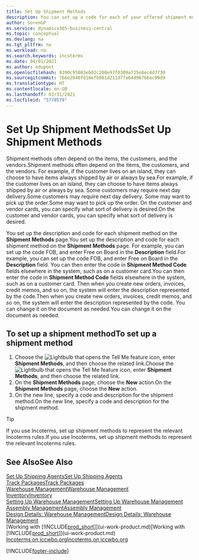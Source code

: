 ```yaml
---
title: Set Up Shipment Methods
description: You can set up a code for each of your offered shipment methods, and enter information about them.
author: SorenGP
ms.service: dynamics365-business-central
ms.topic: conceptual
ms.devlang: na
ms.tgt_pltfrm: na
ms.workload: na
ms.search.keywords: incoterms
ms.date: 04/01/2021
ms.author: edupont
ms.openlocfilehash: 8390c95083eb02c208e97f0309a725e8ec4d7730
ms.sourcegitcommit: 766e2840fd16efb901d211d7fa64d96766ac99d9
ms.translationtype: HT
ms.contentlocale: en-GB
ms.lasthandoff: 03/31/2021
ms.locfileid: "5778579"
---
```

# <a name="set-up-shipment-methods"></a><span data-ttu-id="20cff-103">Set Up Shipment Methods</span><span class="sxs-lookup"><span data-stu-id="20cff-103">Set Up Shipment Methods</span></span>

<span data-ttu-id="20cff-104">Shipment methods often depend on the items, the customers, and the vendors.</span><span class="sxs-lookup"><span data-stu-id="20cff-104">Shipment methods often depend on the items, the customers, and the vendors.</span></span> <span data-ttu-id="20cff-105">For example, if the customer lives on an island, they can choose to have items always shipped by air or always by sea.</span><span class="sxs-lookup"><span data-stu-id="20cff-105">For example, if the customer lives on an island, they can choose to have items always shipped by air or always by sea.</span></span> <span data-ttu-id="20cff-106">Some customers may require next day delivery.</span><span class="sxs-lookup"><span data-stu-id="20cff-106">Some customers may require next day delivery.</span></span> <span data-ttu-id="20cff-107">Some may want to pick up the order.</span><span class="sxs-lookup"><span data-stu-id="20cff-107">Some may want to pick up the order.</span></span> <span data-ttu-id="20cff-108">On the customer and vendor cards, you can specify what sort of delivery is desired.</span><span class="sxs-lookup"><span data-stu-id="20cff-108">On the customer and vendor cards, you can specify what sort of delivery is desired.</span></span>

<span data-ttu-id="20cff-109">You set up the description and code for each shipment method on the **Shipment Methods** page.</span><span class="sxs-lookup"><span data-stu-id="20cff-109">You set up the description and code for each shipment method on the **Shipment Methods** page.</span></span> <span data-ttu-id="20cff-110">For example, you can set up the code FOB, and enter Free on Board in the **Description** field.</span><span class="sxs-lookup"><span data-stu-id="20cff-110">For example, you can set up the code FOB, and enter Free on Board in the **Description** field.</span></span> <span data-ttu-id="20cff-111">You can then enter the code in **Shipment Method Code** fields elsewhere in the system, such as on a customer card.</span><span class="sxs-lookup"><span data-stu-id="20cff-111">You can then enter the code in **Shipment Method Code** fields elsewhere in the system, such as on a customer card.</span></span> <span data-ttu-id="20cff-112">Then when you create new orders, invoices, credit memos, and so on, the system will enter the description represented by the code.</span><span class="sxs-lookup"><span data-stu-id="20cff-112">Then when you create new orders, invoices, credit memos, and so on, the system will enter the description represented by the code.</span></span> <span data-ttu-id="20cff-113">You can change it on the document as needed.</span><span class="sxs-lookup"><span data-stu-id="20cff-113">You can change it on the document as needed.</span></span>

## <a name="to-set-up-a-shipment-method"></a><span data-ttu-id="20cff-114">To set up a shipment method</span><span class="sxs-lookup"><span data-stu-id="20cff-114">To set up a shipment method</span></span>

1. <span data-ttu-id="20cff-115">Choose the ![Lightbulb that opens the Tell Me feature](media/ui-search/search_small.png "Tell me what you want to do") icon, enter **Shipment Methods**, and then choose the related link.</span><span class="sxs-lookup"><span data-stu-id="20cff-115">Choose the ![Lightbulb that opens the Tell Me feature](media/ui-search/search_small.png "Tell me what you want to do") icon, enter **Shipment Methods**, and then choose the related link.</span></span>
2. <span data-ttu-id="20cff-116">On the **Shipment Methods** page, choose the **New** action.</span><span class="sxs-lookup"><span data-stu-id="20cff-116">On the **Shipment Methods** page, choose the **New** action.</span></span>
3. <span data-ttu-id="20cff-117">On the new line, specify a code and description for the shipment method.</span><span class="sxs-lookup"><span data-stu-id="20cff-117">On the new line, specify a code and description for the shipment method.</span></span>

> [!TIP]
> <span data-ttu-id="20cff-118">If you use Incoterms, set up shipment methods to represent the relevant Incoterms rules.</span><span class="sxs-lookup"><span data-stu-id="20cff-118">If you use Incoterms, set up shipment methods to represent the relevant Incoterms rules.</span></span>  

## <a name="see-also"></a><span data-ttu-id="20cff-119">See Also</span><span class="sxs-lookup"><span data-stu-id="20cff-119">See Also</span></span>

[<span data-ttu-id="20cff-120">Set Up Shipping Agents</span><span class="sxs-lookup"><span data-stu-id="20cff-120">Set Up Shipping Agents</span></span>](sales-how-to-set-up-shipping-agents.md)  
[<span data-ttu-id="20cff-121">Track Packages</span><span class="sxs-lookup"><span data-stu-id="20cff-121">Track Packages</span></span>](sales-how-track-packages.md)  
[<span data-ttu-id="20cff-122">Warehouse Management</span><span class="sxs-lookup"><span data-stu-id="20cff-122">Warehouse Management</span></span>](warehouse-manage-warehouse.md)  
[<span data-ttu-id="20cff-123">Inventory</span><span class="sxs-lookup"><span data-stu-id="20cff-123">Inventory</span></span>](inventory-manage-inventory.md)  
[<span data-ttu-id="20cff-124">Setting Up Warehouse Management</span><span class="sxs-lookup"><span data-stu-id="20cff-124">Setting Up Warehouse Management</span></span>](warehouse-setup-warehouse.md)  
[<span data-ttu-id="20cff-125">Assembly Management</span><span class="sxs-lookup"><span data-stu-id="20cff-125">Assembly Management</span></span>](assembly-assemble-items.md)  
[<span data-ttu-id="20cff-126">Design Details: Warehouse Management</span><span class="sxs-lookup"><span data-stu-id="20cff-126">Design Details: Warehouse Management</span></span>](design-details-warehouse-management.md)  
<span data-ttu-id="20cff-127">[Working with [!INCLUDE[prod_short](includes/prod_short.md)]](ui-work-product.md)</span><span class="sxs-lookup"><span data-stu-id="20cff-127">[Working with [!INCLUDE[prod_short](includes/prod_short.md)]](ui-work-product.md)</span></span>  
[<span data-ttu-id="20cff-128">Incoterms on iccwbo.org</span><span class="sxs-lookup"><span data-stu-id="20cff-128">Incoterms on iccwbo.org</span></span>](https://iccwbo.org/resources-for-business/incoterms-rules)  

[!INCLUDE[footer-include](includes/footer-banner.md)]
